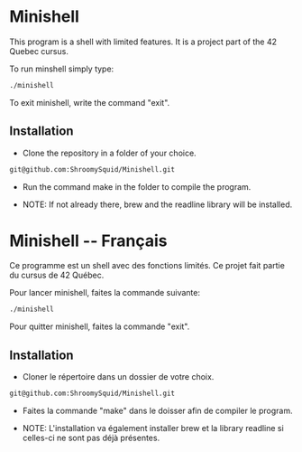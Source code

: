 # Minishell

This program is a shell with limited features. It is a project part of the 42 Quebec cursus.

To run minshell simply type:
```bash
./minishell
```
To exit minishell, write the command "exit".

## Installation

- Clone the repository in a folder of your choice.

```bash
git@github.com:ShroomySquid/Minishell.git
```

- Run the command make in the folder to compile the program.

- NOTE: If not already there, brew and the readline library will be installed.

# Minishell -- Français

Ce programme est un shell avec des fonctions limités. Ce projet fait partie du cursus de 42 Québec.

Pour lancer minishell, faites la commande suivante:
```bash
./minishell
```

Pour quitter minishell, faites la commande "exit".

## Installation

- Cloner le répertoire dans un dossier de votre choix.

```bash
git@github.com:ShroomySquid/Minishell.git
```

- Faites la commande "make" dans le doisser afin de compiler le program.

- NOTE: L'installation va également installer brew et la library readline si celles-ci ne sont pas déjà présentes.

